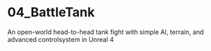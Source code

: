 # 04_BattleTank
An open-world head-to-head tank fight with simple AI, terrain, and advanced controlsystem in Unreal 4
